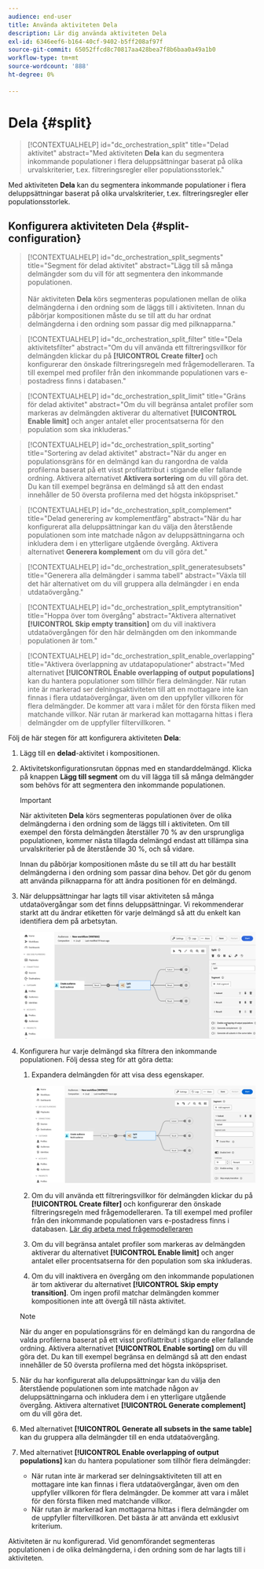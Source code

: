 ```yaml
---
audience: end-user
title: Använda aktiviteten Dela
description: Lär dig använda aktiviteten Dela
exl-id: 6346eef6-b164-40cf-9402-b5ff208af97f
source-git-commit: 65052ffcd8c70817aa428bea7f8b6baa0a49a1b0
workflow-type: tm+mt
source-wordcount: '888'
ht-degree: 0%

---
```


# Dela {#split}

>[!CONTEXTUALHELP]
>id="dc_orchestration_split"
>title="Delad aktivitet"
>abstract="Med aktiviteten **Dela** kan du segmentera inkommande populationer i flera deluppsättningar baserat på olika urvalskriterier, t.ex. filtreringsregler eller populationsstorlek."

Med aktiviteten **Dela** kan du segmentera inkommande populationer i flera deluppsättningar baserat på olika urvalskriterier, t.ex. filtreringsregler eller populationsstorlek.

## Konfigurera aktiviteten Dela {#split-configuration}

>[!CONTEXTUALHELP]
>id="dc_orchestration_split_segments"
>title="Segment för delad aktivitet"
>abstract="Lägg till så många delmängder som du vill för att segmentera den inkommande populationen.<br/></br>När aktiviteten **Dela** körs segmenteras populationen mellan de olika delmängderna i den ordning som de läggs till i aktiviteten. Innan du påbörjar kompositionen måste du se till att du har ordnat delmängderna i den ordning som passar dig med pilknapparna."

>[!CONTEXTUALHELP]
>id="dc_orchestration_split_filter"
>title="Dela aktivitetsfilter"
>abstract="Om du vill använda ett filtreringsvillkor för delmängden klickar du på **[!UICONTROL Create filter]** och konfigurerar den önskade filtreringsregeln med frågemodelleraren. Ta till exempel med profiler från den inkommande populationen vars e-postadress finns i databasen."

>[!CONTEXTUALHELP]
>id="dc_orchestration_split_limit"
>title="Gräns för delad aktivitet"
>abstract="Om du vill begränsa antalet profiler som markeras av delmängden aktiverar du alternativet **[!UICONTROL Enable limit]** och anger antalet eller procentsatserna för den population som ska inkluderas."

>[!CONTEXTUALHELP]
>id="dc_orchestration_split_sorting"
>title="Sortering av delad aktivitet"
>abstract="När du anger en populationsgräns för en delmängd kan du rangordna de valda profilerna baserat på ett visst profilattribut i stigande eller fallande ordning. Aktivera alternativet **Aktivera sortering** om du vill göra det. Du kan till exempel begränsa en delmängd så att den endast innehåller de 50 översta profilerna med det högsta inköpspriset."

>[!CONTEXTUALHELP]
>id="dc_orchestration_split_complement"
>title="Delad generering av komplementfärg"
>abstract="När du har konfigurerat alla deluppsättningar kan du välja den återstående populationen som inte matchade någon av deluppsättningarna och inkludera dem i en ytterligare utgående övergång. Aktivera alternativet **Generera komplement** om du vill göra det."

>[!CONTEXTUALHELP]
>id="dc_orchestration_split_generatesubsets"
>title="Generera alla delmängder i samma tabell"
>abstract="Växla till det här alternativet om du vill gruppera alla delmängder i en enda utdataövergång."

>[!CONTEXTUALHELP]
>id="dc_orchestration_split_emptytransition"
>title="Hoppa över tom övergång"
>abstract="Aktivera alternativet **[!UICONTROL Skip empty transition]** om du vill inaktivera utdataövergången för den här delmängden om den inkommande populationen är tom."

>[!CONTEXTUALHELP]
>id="dc_orchestration_split_enable_overlapping"
>title="Aktivera överlappning av utdatapopulationer"
>abstract="Med alternativet **[!UICONTROL Enable overlapping of output populations]** kan du hantera populationer som tillhör flera delmängder. När rutan inte är markerad ser delningsaktiviteten till att en mottagare inte kan finnas i flera utdataövergångar, även om den uppfyller villkoren för flera delmängder. De kommer att vara i målet för den första fliken med matchande villkor. När rutan är markerad kan mottagarna hittas i flera delmängder om de uppfyller filtervillkoren. "

Följ de här stegen för att konfigurera aktiviteten **Dela**:

1. Lägg till en **delad**-aktivitet i kompositionen.

1. Aktivitetskonfigurationsrutan öppnas med en standarddelmängd. Klicka på knappen **Lägg till segment** om du vill lägga till så många delmängder som behövs för att segmentera den inkommande populationen.

   >[!IMPORTANT]
   >
   >När aktiviteten **Dela** körs segmenteras populationen över de olika delmängderna i den ordning som de läggs till i aktiviteten. Om till exempel den första delmängden återställer 70 % av den ursprungliga populationen, kommer nästa tillagda delmängd endast att tillämpa sina urvalskriterier på de återstående 30 %, och så vidare.
   >
   >Innan du påbörjar kompositionen måste du se till att du har beställt delmängderna i den ordning som passar dina behov. Det gör du genom att använda pilknapparna för att ändra positionen för en delmängd.

1. När deluppsättningar har lagts till visar aktiviteten så många utdataövergångar som det finns deluppsättningar. Vi rekommenderar starkt att du ändrar etiketten för varje delmängd så att du enkelt kan identifiera dem på arbetsytan.

   ![](../assets/split.png)

1. Konfigurera hur varje delmängd ska filtrera den inkommande populationen. Följ dessa steg för att göra detta:

   1. Expandera delmängden för att visa dess egenskaper.

      ![](../assets/split-subset.png)

   1. Om du vill använda ett filtreringsvillkor för delmängden klickar du på **[!UICONTROL Create filter]** och konfigurerar den önskade filtreringsregeln med frågemodelleraren. Ta till exempel med profiler från den inkommande populationen vars e-postadress finns i databasen. [Lär dig arbeta med frågemodelleraren](../../query/query-modeler-overview.md)

   1. Om du vill begränsa antalet profiler som markeras av delmängden aktiverar du alternativet **[!UICONTROL Enable limit]** och anger antalet eller procentsatserna för den population som ska inkluderas.

   1. Om du vill inaktivera en övergång om den inkommande populationen är tom aktiverar du alternativet **[!UICONTROL Skip empty transition]**. Om ingen profil matchar delmängden kommer kompositionen inte att övergå till nästa aktivitet.

   >[!NOTE]
   >
   >När du anger en populationsgräns för en delmängd kan du rangordna de valda profilerna baserat på ett visst profilattribut i stigande eller fallande ordning. Aktivera alternativet **[!UICONTROL Enable sorting]** om du vill göra det. Du kan till exempel begränsa en delmängd så att den endast innehåller de 50 översta profilerna med det högsta inköpspriset.

1. När du har konfigurerat alla deluppsättningar kan du välja den återstående populationen som inte matchade någon av deluppsättningarna och inkludera dem i en ytterligare utgående övergång. Aktivera alternativet **[!UICONTROL Generate complement]** om du vill göra det.

1. Med alternativet **[!UICONTROL Generate all subsets in the same table]** kan du gruppera alla delmängder till en enda utdataövergång.

1. Med alternativet **[!UICONTROL Enable overlapping of output populations]** kan du hantera populationer som tillhör flera delmängder:

   * När rutan inte är markerad ser delningsaktiviteten till att en mottagare inte kan finnas i flera utdataövergångar, även om den uppfyller villkoren för flera delmängder. De kommer att vara i målet för den första fliken med matchande villkor.
   * När rutan är markerad kan mottagarna hittas i flera delmängder om de uppfyller filtervillkoren. Det bästa är att använda ett exklusivt kriterium.

Aktiviteten är nu konfigurerad. Vid genomförandet segmenteras populationen i de olika delmängderna, i den ordning som de har lagts till i aktiviteten.

<!--
## Example{#split-example}

In the following example, the **[!UICONTROL Split]** activity is used to segment an audience into distinct subsets based on the communication channel that we want to use :

* **Subset 1 "push"**: This subset comprises all profiles who have installed our mobile application.
* **Subset 2 "sms"**: Mobile phone users: For the remaining population that did not fall into Subset 1, subset 2 applies a filtering rule to select profiles with mobile phones in the database.
* **Complement transition**: This transition captures all the remaining profiles that did not match Subset 1 or Subset 2. Specifically, it includes profiles who neither installed the mobile application nor have a mobile phone, such as users who haven't installed the mobile app or lack a registered mobile number.

![](../assets/workflow-split-example.png)
-->
